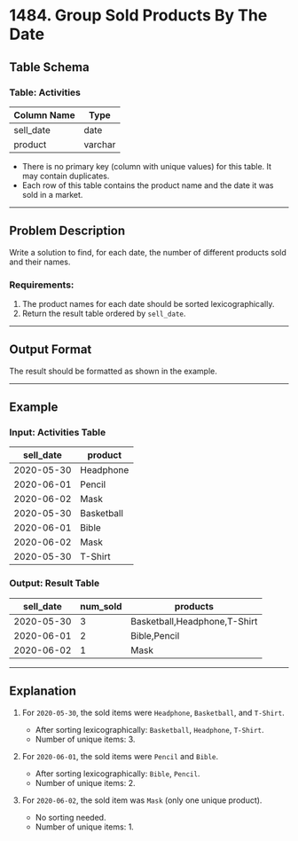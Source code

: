 # 1484. Group Sold Products By The Date

## Table Schema

### Table: Activities

| Column Name | Type    |
|-------------|---------|
| sell_date   | date    |
| product     | varchar |

- There is no primary key (column with unique values) for this table. It may contain duplicates.
- Each row of this table contains the product name and the date it was sold in a market.

---

## Problem Description

Write a solution to find, for each date, the number of different products sold and their names.

### Requirements:
1. The product names for each date should be sorted lexicographically.
2. Return the result table ordered by `sell_date`.

---

## Output Format

The result should be formatted as shown in the example.

---

## Example

### Input: Activities Table

| sell_date  | product     |
|------------|-------------|
| 2020-05-30 | Headphone   |
| 2020-06-01 | Pencil      |
| 2020-06-02 | Mask        |
| 2020-05-30 | Basketball  |
| 2020-06-01 | Bible       |
| 2020-06-02 | Mask        |
| 2020-05-30 | T-Shirt     |

### Output: Result Table

| sell_date  | num_sold | products                     |
|------------|----------|------------------------------|
| 2020-05-30 | 3        | Basketball,Headphone,T-Shirt |
| 2020-06-01 | 2        | Bible,Pencil                 |
| 2020-06-02 | 1        | Mask                         |

---

## Explanation

1. For `2020-05-30`, the sold items were `Headphone`, `Basketball`, and `T-Shirt`. 
   - After sorting lexicographically: `Basketball`, `Headphone`, `T-Shirt`.
   - Number of unique items: 3.

2. For `2020-06-01`, the sold items were `Pencil` and `Bible`.
   - After sorting lexicographically: `Bible`, `Pencil`.
   - Number of unique items: 2.

3. For `2020-06-02`, the sold item was `Mask` (only one unique product).
   - No sorting needed.
   - Number of unique items: 1.

